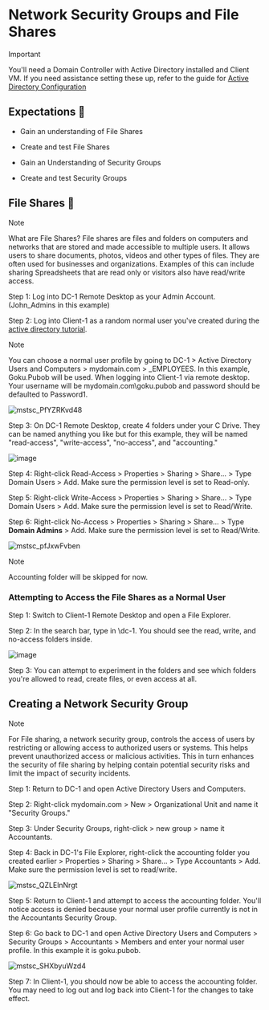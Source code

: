 <h1>Network Security Groups and File Shares</h1>

> [!Important]
> You'll need a Domain Controller with Active Directory installed and Client VM. If you need assistance setting these up, refer to the guide for [Active Directory Configuration](https://github.com/EMoniSmall/ad-configure)

<h2>Expectations 🤔</h2>

- Gain an understanding of File Shares

- Create and test File Shares

- Gain an Understanding of Security Groups

- Create and test Security Groups

<h2>File Shares 📂</h2>

> [!Note]
> What are File Shares?
> File shares are files and folders on computers and networks that are stored and made accessible to multiple users. It allows users to share documents, photos, videos and other types of files. They are often used for businesses and organizations. Examples of this can include sharing Spreadsheets that are read only or visitors also have read/write access.

Step 1: Log into DC-1 Remote Desktop as your Admin Account. (John_Admins in this example)

Step 2: Log into Client-1 as a random normal user you've created during the [active directory tutorial](https://github.com/EMoniSmall/ad-configure). 

> [!Note]
> You can choose a normal user profile by going to DC-1 > Active Directory Users and Computers > mydomain.com > _EMPLOYEES. In this example, Goku.Pubob will be used. When logging into Client-1 via remote desktop. Your username will be mydomain.com\goku.pubob and password should be defaulted to Password1. 

![mstsc_PfYZRKvd48](https://github.com/EMoniSmall/NetworkFilesConfig/assets/166156618/f59d92fe-9269-4a85-92de-6b45e2e061f2)

Step 3: On DC-1 Remote Desktop, create 4 folders under your C Drive. They can be named anything you like but for this example, they will be named "read-access", "write-access", "no-access", and "accounting."

![image](https://github.com/EMoniSmall/NetworkFilesConfig/assets/166156618/4146363c-9c7e-4746-adcc-04dc1b850da6)

Step 4: Right-click Read-Access > Properties > Sharing > Share... > Type Domain Users > Add. Make sure the permission level is set to Read-only.

Step 5: Right-click Write-Access > Properties > Sharing > Share... > Type Domain Users > Add. Make sure the permission level is set to Read/Write.

Step 6: Right-click No-Access > Properties > Sharing > Share... > Type **Domain Admins** > Add. Make sure the permission level is set to Read/Write. 

![mstsc_pfJxwFvben](https://github.com/EMoniSmall/NetworkFilesConfig/assets/166156618/f04e0396-e30c-4efa-a297-3beb1d64e771)

> [!Note]
> Accounting folder will be skipped for now.

<h3>Attempting to Access the File Shares as a Normal User</h3>

Step 1: Switch to Client-1 Remote Desktop and open a File Explorer. 

Step 2: In the search bar, type in \\dc-1. You should see the read, write, and no-access folders inside.

![image](https://github.com/EMoniSmall/NetworkFilesConfig/assets/166156618/b856a307-42a2-4cfd-99e8-02d04a81715f)

Step 3: You can attempt to experiment in the folders and see which folders you're allowed to read, create files, or even access at all. 

<h2>Creating a Network Security Group</h2>

> [!Note]
> For File sharing, a network security group, controls the access of users by restricting or allowing access to authorized users or systems. This helps prevent unauthorized access or malicious activities. This in turn enhances the security of file sharing by helping contain potential security risks and limit the impact of security incidents. 

Step 1: Return to DC-1 and open Active Directory Users and Computers. 

Step 2: Right-click mydomain.com > New > Organizational Unit and name it "Security Groups." 

Step 3: Under Security Groups, right-click > new group > name it Accountants.

Step 4: Back in DC-1's File Explorer, right-click the accounting folder you created earlier > Properties > Sharing > Share... > Type Accountants > Add. Make sure the permission level is set to read/write. 
 
![mstsc_QZLElnNrgt](https://github.com/EMoniSmall/NetworkFilesConfig/assets/166156618/e1dbfa9e-0eef-4c46-b93e-c3938bb4f361)

Step 5: Return to Client-1 and attempt to access the accounting folder. You'll notice access is denied because your normal user profile currently is not in the Accountants Security Group.

Step 6: Go back to DC-1 and open Active Directory Users and Computers > Security Groups > Accountants > Members and enter your normal user profile. In this example it is goku.pubob.

![mstsc_SHXbyuWzd4](https://github.com/EMoniSmall/NetworkFilesConfig/assets/166156618/a597bf3d-1f29-4d34-9054-614039c2640f)

Step 7: In Client-1, you should now be able to access the accounting folder. You may need to log out and log back into Client-1 for the changes to take effect.



